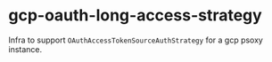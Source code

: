 # gcp-oauth-long-access-strategy

Infra to support `OAuthAccessTokenSourceAuthStrategy` for a gcp psoxy instance.

